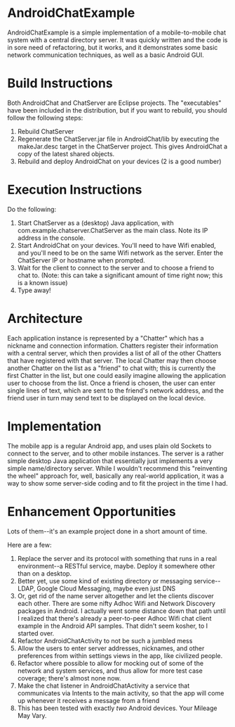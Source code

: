 AndroidChatExample
==================
AndroidChatExample is a simple implementation of a mobile-to-mobile chat system with a central directory server. It was quickly written and the code is in sore need of refactoring, but it works, and it demonstrates some basic network communication techniques, as well as a basic Android GUI.

Build Instructions
=============
Both AndroidChat and ChatServer are Eclipse projects. The "executables" have been included in the distribution, but if you want to rebuild, you should follow the following steps:
1) Rebuild ChatServer
2) Regenerate the ChatServer.jar file in AndroidChat/lib by executing the makeJar.desc target in the ChatServer project. This gives AndroidChat a copy of the latest shared objects.
3) Rebuild and deploy AndroidChat on your devices (2 is a good number)

Execution Instructions
=================
Do the following:
1) Start ChatServer as a (desktop) Java application, with com.example.chatserver.ChatServer as the main class. Note its IP address in the console.
2) Start AndroidChat on your devices. You'll need to have Wifi enabled, and you'll need to be on the same Wifi network as the server. Enter the ChatServer IP or hostname when prompted.
3) Wait for the client to connect to the server and to choose a friend to chat to. (Note: this can take a significant amount of time right now; this is a known issue)
4) Type away!

Architecture
=========
Each application instance is represented by a "Chatter" which has a nickname and connection information. Chatters register their information with a central server, which then provides a list of all of the other Chatters that have registered with that server. The local Chatter may then choose another Chatter on the list as a "friend" to chat with; this is currently the first Chatter in the list, but one could easily imagine allowing the application user to choose from the list. Once a friend is chosen, the user can enter single lines of text, which are sent to the friend's network address, and the friend user in turn may send text to be displayed on the local device.

Implementation
============
The mobile app is a regular Android app, and uses plain old Sockets to connect to the server, and to other mobile instances. The server is a rather simple desktop Java application that essentially just implements a very simple name/directory server. While I wouldn't recommend this "reinventing the wheel" approach for, well, basically any real-world application, it was a way to show some server-side coding and to fit the project in the time I had.

Enhancement Opportunities
=====================
Lots of them--it's an example project done in a short amount of time. 

Here are a few:
1) Replace the server and its protocol with something that runs in a real environment--a RESTful service, maybe. Deploy it somewhere other than on a desktop.
2) Better yet, use some kind of existing directory or messaging service--LDAP, Google Cloud Messaging, maybe even just DNS
3) Or, get rid of the name server altogether and let the clients discover each other. There are some nifty Adhoc Wifi and Network Discovery packages in Android. I actually went some distance down that path until I realized that there's already a peer-to-peer Adhoc Wifi chat client example in the Android API samples. That didn't seem kosher, to I started over.
4) Refactor AndroidChatActivity to not be such a jumbled mess
5) Allow the users to enter server addresses, nicknames, and other preferences from within settings views in the app, like civilized people.
6) Refactor where possible to allow for mocking out of some of the network and system services, and thus allow for more test case coverage; there's almost none now.
7) Make the chat listener in AndroidChatActivity a service that communicates via Intents to the main activity, so that the app will come up whenever it receives a message from a friend
8) This has been tested with exactly *two* Android devices. Your Mileage May Vary.
